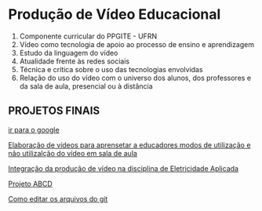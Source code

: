 # Produção de Vídeo Educacional

1. Componente curricular do PPGITE - UFRN
1. Vídeo como tecnologia de apoio ao processo de ensino e aprendizagem
1. Estudo da linguagem do vídeo
1. Atualidade frente às redes sociais
1. Técnica e crítica sobre o uso das tecnologias envolvidas
1. Relação do uso do vídeo com o universo dos alunos, dos professores e da sala de aula, presencial ou à distância

## PROJETOS FINAIS

[ir para o google](http://www.google.com)

[Elaboração de vídeos para aprensetar a educadores modos de utilização e não utilizalção do vídeo em sala de aula](PlayEduc.md)

[Integração da produção de vídeo na disciplina de Eletricidade Aplicada](t1.md)

[Projeto ABCD](GrupoABCD.md)

[Como editar os arquivos do git](https://www.markdownguide.org/basic-syntax)
